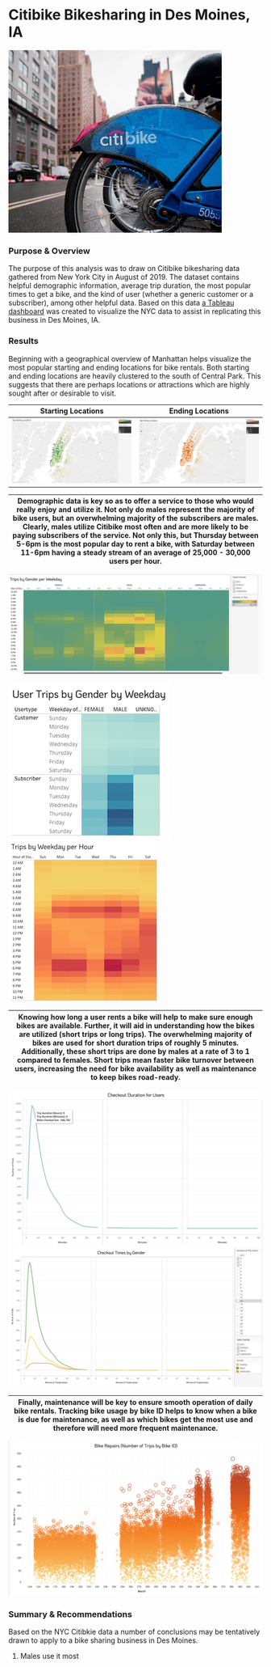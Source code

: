 # Citibike Bikesharing in Des Moines, IA
![bike](https://github.com/conorwhanson/bikesharing/blob/main/resources/citi.png)

### Purpose & Overview
The purpose of this analysis was to draw on Citibike bikesharing data gathered from New York City in August of 2019. The dataset contains helpful demographic information, average trip duration, the most popular times to get a bike, and the kind of user (whether a generic customer or a subscriber), among other helpful data. Based on this data [a Tableau dashboard](https://public.tableau.com/views/CitibikeChallenge_16567013206560/CitibikeinNewYork?:language=en-US&:display_count=n&:origin=viz_share_link) was created to visualize the NYC data to assist in replicating this business in Des Moines, IA.

### Results
Beginning with a geographical overview of Manhattan helps visualize the most popular starting and ending locations for bike rentals. Both starting and ending locations are heavily clustered to the south of Central Park. This suggests that there are perhaps locations or attractions which are highly sought after or desirable to visit.

Starting Locations                                 | Ending Locations
:-------------------------------------------------:|:----------------------------------------------:
![Starting_Locations](https://github.com/conorwhanson/bikesharing/blob/main/resources/top_starting_locations.png) | ![Ending_Locations](https://github.com/conorwhanson/bikesharing/blob/main/resources/top_ending_locations.png)

Demographic data is key so as to offer a service to those who would really enjoy and utilize it. Not only do males represent the majority of bike users, but an overwhelming majority of the subscribers are males. Clearly, males utilize Citibike most often and are more likely to be paying subscribers of the service. Not only this, but Thursday between 5-6pm is the most popular day to rent a bike, with Saturday between 11-6pm having a steady stream of an average of 25,000 - 30,000 users per hour. |
------------------------------|
![Trips_by_gender](https://github.com/conorwhanson/bikesharing/blob/main/resources/trips_by_weekday_gender.png)

![Usertype_trips](https://github.com/conorwhanson/bikesharing/blob/main/resources/usertype_weekday_gender.png) ![Trips_weekday_hour](https://github.com/conorwhanson/bikesharing/blob/main/resources/trips_by_weekday_hour.png) 


Knowing how long a user rents a bike will help to make sure enough bikes are available. Further, it will aid in understanding how the bikes are utilized (short trips or long trips). The overwhelming majority of bikes are used for short duration trips of roughly 5 minutes. Additionally, these short trips are done by males at a rate of 3 to 1 compared to females. Short trips mean faster bike turnover between users, increasing the need for bike availability as well as maintenance to keep bikes road-ready. |
-------------------------------|
![checkout_duration](https://github.com/conorwhanson/bikesharing/blob/main/resources/Checkout_Duration.png)
![checkout_duration_gender](https://github.com/conorwhanson/bikesharing/blob/main/resources/Checkout_durationgender.png)

Finally, maintenance will be key to ensure smooth operation of daily bike rentals. Tracking bike usage by bike ID helps to know when a bike is due for maintenance, as well as which bikes get the most use and therefore will need more frequent maintenance. |
--------------------------------|
![bike_trips_by_ID](https://github.com/conorwhanson/bikesharing/blob/main/resources/bike_repairs.png)

### Summary & Recommendations
Based on the NYC Citibkie data a number of conclusions may be tentatively drawn to apply to a bike sharing business in Des Moines. 

1. Males use it most